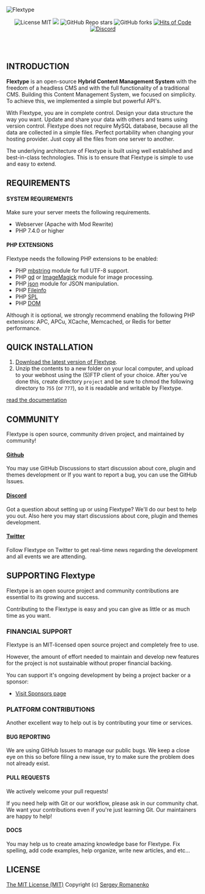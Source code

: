<img src="https://images2.imgbox.com/49/8d/4ipHqUcj_o.jpg" alt="Flextype" align="center">

<p align="center">
<img src="https://img.shields.io/badge/license-MIT-blue.svg?label=License" alt="License MIT"> <img src="http://poser.pugx.org/flextype/flextype/require/php?label=PHP"> <img alt="GitHub Repo stars" src="https://img.shields.io/github/stars/flextype/flextype?label=Stars"> <img alt="GitHub forks" src="https://img.shields.io/github/forks/flextype/flextype?label=Forks"> <a href="https://hitsofcode.com"><img alt="Hits of Code" src="https://hitsofcode.com/github/flextype/flextype?branch=1.x"></a> <a href="https://discord.gg/ewQkqgfBAc"><img src="https://img.shields.io/discord/423097982498635778.svg?logo=discord&label=Discord%20Chat" alt="Discord"></a>
</p>

<br>
<br>

## INTRODUCTION

**Flextype** is an open-source **Hybrid Content Management System** with the freedom of a headless CMS and with the full functionality of a traditional CMS. Building this Content Management System, we focused on simplicity. To achieve this, we implemented a simple but powerful API's.

With Flextype, you are in complete control. Design your data structure the way you want. Update and share your data with others and teams using version control. Flextype does not require MySQL database, because all the data are collected in a simple files. Perfect portability when changing your hosting provider. Just copy all the files from one server to another.

The underlying architecture of Flextype is built using well established and best-in-class technologies. This is to ensure that Flextype is simple to use and easy to extend.

## REQUIREMENTS

#### SYSTEM REQUIREMENTS
Make sure your server meets the following requirements.

* Webserver (Apache with Mod Rewrite)
* PHP 7.4.0 or higher

#### PHP EXTENSIONS
Flextype needs the following PHP extensions to be enabled:

* PHP [mbstring](http://php.net/manual/en/book.mbstring.php) module for full UTF-8 support.
* PHP [gd](http://php.net/manual/en/book.image.php) or [ImageMagick](http://php.net/manual/en/book.imagick.php) module for image processing.
* PHP [json](https://php.net/manual/en/book.json.php) module for JSON manipulation.
* PHP [Fileinfo](https://www.php.net/manual/en/book.fileinfo.php)
* PHP [SPL](https://www.php.net/manual/en/book.spl.php)
* PHP [DOM](https://www.php.net/manual/ru/class.domdocument.php)

Although it is optional, we strongly recommend enabling the following PHP extensions:
APC, APCu, XCache, Memcached, or Redis for better performance.

## QUICK INSTALLATION

1. [Download the latest version of Flextype](https://awilum.github.io/flextype/downloads).
2. Unzip the contents to a new folder on your local computer, and upload to your webhost using the (S)FTP client of your choice. After you’ve done this, create directory <code>project</code> and be sure to chmod the following directory to <code>755</code> (or <code>777</code>), so it is readable and writable by Flextype.

[read the documentation](https://awilum.github.io/flextype/documentation)

## COMMUNITY
Flextype is open source, community driven project, and maintained by community!

#### [Github](https://github.com/flextype)

You may use GitHub Discussions to start discussion about core, plugin and themes development or If you want to report a bug, you can use the GitHub Issues.

#### [Discord](https://discord.com/invite/CCKPKVG)

Got a question about setting up or using Flextype? We'll do our best to help you out. Also here you may start discussions about core, plugin and themes development.

#### [Twitter](https://twitter.com/_flextype)

Follow Flextype on Twitter to get real-time news regarding the development and all events we are attending.

## SUPPORTING Flextype

Flextype is an open source project and community contributions are essential to its growing and success.

Contributing to the Flextype is easy and you can give as little or as much time as you want.

### FINANCIAL SUPPORT

Flextype is an MIT-licensed open source project and completely free to use.

However, the amount of effort needed to maintain and develop new features for the project is not sustainable without proper financial backing.

You can support it's ongoing development by being a project backer or a sponsor:
* [Visit Sponsors page](https://awilum.github.io/sponsors)

### PLATFORM CONTRIBUTIONS

Another excellent way to help out is by contributing your time or services.

#### BUG REPORTING

We are using GitHub Issues to manage our public bugs. We keep a close eye on this so before filing a new issue, try to make sure the problem does not already exist.

#### PULL REQUESTS

We actively welcome your pull requests!

If you need help with Git or our workflow, please ask in our community chat. We want your contributions even if you're just learning Git. Our maintainers are happy to help!

#### DOCS

You may help us to create amazing knowledge base for Flextype. Fix spelling, add code examples, help organize, write new articles, and etc...

## LICENSE
[The MIT License (MIT)](https://github.com/flextype/flextype/blob/1.x/LICENSE.txt)
Copyright (c) [Sergey Romanenko](https://awilum.github.io)
